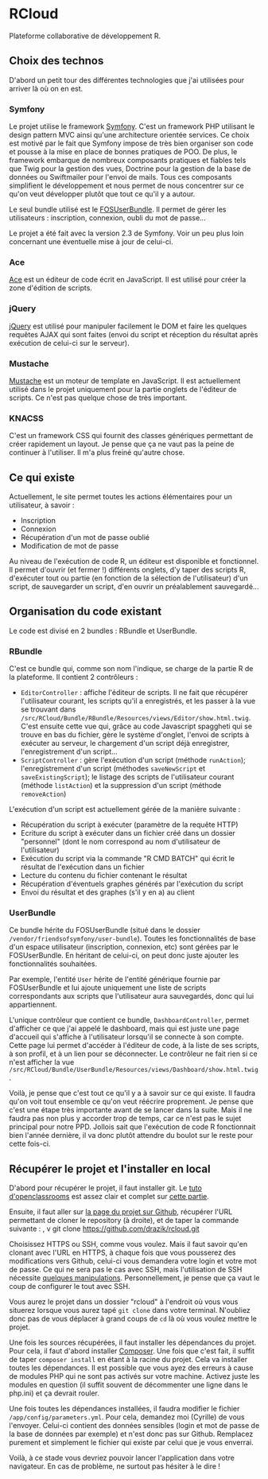 # RCloud

Plateforme collaborative de développement R.

## Choix des technos

D'abord un petit tour des différentes technologies que j'ai utilisées pour arriver là où on en est.

### Symfony

Le projet utilise le framework [Symfony](http://symfony.com/). C'est un framework PHP utilisant le design pattern MVC ainsi qu'une architecture orientée services. Ce choix est motivé par le fait que Symfony impose de très bien organiser son code et pousse à la mise en place de bonnes pratiques de POO. De plus, le framework embarque de nombreux composants pratiques et fiables tels que Twig pour la gestion des vues, Doctrine pour la gestion de la base de données ou Swiftmailer pour l'envoi de mails. Tous ces composants simplifient le développement et nous permet de nous concentrer sur ce qu'on veut développer plutôt que tout ce qu'il y a autour.

Le seul bundle utilisé est le [FOSUserBundle](https://github.com/FriendsOfSymfony/FOSUserBundle/). Il permet de gérer les utilisateurs : inscription, connexion, oubli du mot de passe...

Le projet a été fait avec la version 2.3 de Symfony. Voir un peu plus loin concernant une éventuelle mise à jour de celui-ci.

### Ace

[Ace](http://ace.c9.io/#nav=about) est un éditeur de code écrit en JavaScript. Il est utilisé pour créer la zone d'édition de scripts.

### jQuery

[jQuery](http://jquery.com/) est utilisé pour manipuler facilement le DOM et faire les quelques requêtes AJAX qui sont faites (envoi du script et réception du résultat après exécution de celui-ci sur le serveur).

### Mustache

[Mustache](https://github.com/janl/mustache.js) est un moteur de template en JavaScript. Il est actuellement utilisé dans le projet uniquement pour la partie onglets de l'éditeur de scripts. Ce n'est pas quelque chose de très important.

### KNACSS

C'est un framework CSS qui fournit des classes génériques permettant de créer rapidement un layout. Je pense que ça ne vaut pas la peine de continuer à l'utiliser. Il m'a plus freiné qu'autre chose.

## Ce qui existe

Actuellement, le site permet toutes les actions élémentaires pour un utilisateur, à savoir :

* Inscription
* Connexion
* Récupération d'un mot de passe oublié
* Modification de mot de passe

Au niveau de l'exécution de code R, un éditeur est disponible et fonctionnel. Il permet d'ouvrir (et fermer !) différents onglets, d'y taper des scripts R, d'exécuter tout ou partie (en fonction de la sélection de l'utilisateur) d'un script, de sauvegarder un script, d'en ouvrir un préalablement sauvegardé...

## Organisation du code existant

Le code est divisé en 2 bundles : RBundle et UserBundle.

### RBundle

C'est ce bundle qui, comme son nom l'indique, se charge de la partie R de la plateforme. Il contient 2 contrôleurs :

* `EditorController` : affiche l'éditeur de scripts. Il ne fait que récupérer l'utilisateur courant, les scripts qu'il a enregistrés, et les passer à la vue se trouvant dans `/src/RCloud/Bundle/RBundle/Resources/views/Editor/show.html.twig`. C'est ensuite cette vue qui, grâce au code Javascript spaggheti qui se trouve en bas du fichier, gère le système d'onglet, l'envoi de scripts à exécuter au serveur, le chargement d'un script déjà enregistrer, l'enregistrement d'un script...
* `ScriptController` : gère l'exécution d'un script (méthode `runAction`); l'enregistrement d'un script (méthodes `saveNewScript` et `saveExistingScript`); le listage des scripts de l'utilisateur courant (méthode `listAction`) et la suppression d'un script (méthode `removeAction`)

L'exécution d'un script est actuellement gérée de la manière suivante :

* Récupération du script à exécuter (paramètre de la requête HTTP)
* Ecriture du script à exécuter dans un fichier créé dans un dossier "personnel" (dont le nom correspond au nom d'utilisateur de l'utilisateur)
* Exécution du script via la commande "R CMD BATCH" qui écrit le résultat de l'exécution dans un fichier
* Lecture du contenu du fichier contenant le résultat
* Récupération d'éventuels graphes générés par l'exécution du script
* Envoi du résultat et des graphes (s'il y en a) au client

### UserBundle

Ce bundle hérite du FOSUserBundle (situé dans le dossier `/vendor/friendsofsymfony/user-bundle`). Toutes les fonctionnalités de base d'un espace utilisateur (inscription, connexion, etc) sont gérées par le FOSUserBundle. En héritant de celui-ci, on peut donc juste ajouter les fonctionnalités souhaitées.

Par exemple, l'entité `User` hérite de l'entité générique fournie par FOSUserBundle et lui ajoute uniquement une liste de scripts correspondants aux scripts que l'utilisateur aura sauvegardés, donc qui lui appartiennent.

L'unique contrôleur que contient ce bundle, `DashboardController`, permet d'afficher ce que j'ai appelé le dashboard, mais qui est juste une page d'accueil qui s'affiche à l'utilisateur lorsqu'il se connecte à son compte. Cette page lui permet d'accéder à l'éditeur de code, à la liste de ses scripts, à son profil, et à un lien pour se déconnecter. Le contrôleur ne fait rien si ce n'est afficher la vue `/src/RCloud/Bundle/UserBundle/Resources/views/Dashboard/show.html.twig`.

Voilà, je pense que c'est tout ce qu'il y a à savoir sur ce qui existe. Il faudra qu'on voit tout ensemble ce qu'on veut réécrire proprement. Je pense que c'est une étape très importante avant de se lancer dans la suite. Mais il ne faudra pas non plus y accorder trop de temps, car ce n'est pas le sujet principal pour notre PPD. Jollois sait que l'exécution de code R fonctionnait bien l'année dernière, il va donc plutôt attendre du boulot sur le reste pour cette fois-ci.

## Récupérer le projet et l'installer en local

D'abord pour récupérer le projet, il faut installer git. Le [tuto d'openclassrooms](http://openclassrooms.com/courses/gerer-son-code-avec-git-et-github) est assez clair et complet sur [cette partie](http://openclassrooms.com/courses/gerer-son-code-avec-git-et-github/installer-git).

Ensuite, il faut aller sur [la page du projet sur Github](https://github.com/drazik/rcloud), récupérer l'URL permettant de cloner le repository (à droite), et de taper la commande suivante :
, v
    git clone https://github.com/drazik/rcloud.git

Choisissez HTTPS ou SSH, comme vous voulez. Mais il faut savoir qu'en clonant avec l'URL en HTTPS, à chaque fois que vous pousserez des modifications vers Github, celui-ci vous demandera votre login et votre mot de passe. Ce qui ne sera pas le cas avec SSH, mais l'utilisation de SSH nécessite [quelques manipulations](https://help.github.com/articles/generating-ssh-keys/). Personnellement, je pense que ça vaut le coup de configurer le tout avec SSH.

Vous aurez le projet dans un dossier "rcloud" à l'endroit où vous vous situerez lorsque vous aurez tapé `git clone` dans votre terminal. N'oubliez donc pas de vous déplacer à grand coups de `cd` là où vous voulez mettre le projet.

Une fois les sources récupérées, il faut installer les dépendances du projet. Pour cela, il faut d'abord installer [Composer](https://getcomposer.org/doc/00-intro.md). Une fois que c'est fait, il suffit de taper `composer install` en étant à la racine du projet. Cela va installer toutes les dépendances. Il est possible que vous ayez des erreurs à cause de modules PHP qui ne sont pas activés sur votre machine. Activez juste les modules en question (il suffit souvent de décommenter une ligne dans le php.ini) et ça devrait rouler.

Une fois toutes les dépendances installées, il faudra modifier le fichier `/app/config/parameters.yml`. Pour cela, demandez moi (Cyrille) de vous l'envoyer. Celui-ci contient des données sensibles (login et mot de passe de la base de données par exemple) et n'est donc pas sur Github. Remplacez purement et simplement le fichier qui existe par celui que je vous enverrai.

Voilà, à ce stade vous devriez pouvoir lancer l'application dans votre navigateur. En cas de problème, ne surtout pas hésiter à le dire !
